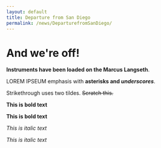 ```yaml
---
layout: default
title: Departure from San Diego
permalink: /news/DeparturefromSanDiego/
---
```



<style>
  header {
    background-color: #0077be !important;
    background-image: linear-gradient(120deg, #003973, #0077be, #00c6ff) !important;
  }
</style>

# And we're off!

 **Instruments have been loaded on the Marcus Langseth**.

LOREM IPSEUM emphasis with **asterisks and _underscores_**.

Strikethrough uses two tildes. ~~Scratch this.~~

**This is bold text**

__This is bold text__

*This is italic text*

_This is italic text_

